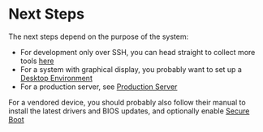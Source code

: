 # Next Steps
The next steps depend on the purpose of the system:

- For development only over SSH, 
  you can head straight to collect more tools [here](../tool/)
- For a system with graphical display, you probably want to set up
  a [Desktop Environment](./de/)
- For a production server, see [Production Server](../prod/)

For a vendored device, you should probably also follow their
manual to install the latest drivers and BIOS updates,
and optionally enable [Secure Boot]( https://wiki.archlinux.org/title/Unified_Extensible_Firmware_Interface/Secure_Boot )

